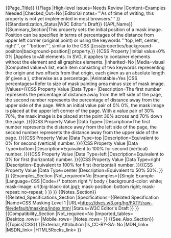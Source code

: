 {{Page_Title}}
{{Flags
|High-level issues=Needs Review
|Content=Examples Needed
|Checked_Out=No
|Editorial notes='''As of time of writing, this property is not yet implemented in most browsers.'''
}}
{{Standardization_Status|W3C Editor's Draft}}
{{API_Name}}
{{Summary_Section|This property sets the initial position of a mask image. Position can be specified in terms of percentages of the distance from upper left corner (original point) or using the keywords '''top, left, center, right''', or '''bottom''', similar to the CSS [[css/properties/background-position|background-position]] property.}}
{{CSS Property
|Initial value=0% 0%
|Applies to=All elements. In SVG, it applies to container elements without the <defs> element and all graphics elements.
|Inherited=No
|Media=visual
|Computed value=A list, each item consisting of two keywords representing the origin and two offsets from that origin, each given as an absolute length (if given a <length>), otherwise as a percentage.
|Animatable=Yes
|CSS percentages=Refer to size of mask painting area minus size of mask image.
|Values={{CSS Property Value
|Data Type=<percentage>
|Description=The first number represents the percentage of distance away from the left side of the page, the second number represents the percentage of distance away from the upper side of the page. With an initial value pair of 0% 0%, the mask image is placed at the upper left corner of the page. With a value pair of 30% 70%, the mask image is be placed at the point 30% across and 70% down the page.
}}{{CSS Property Value
|Data Type=<length>
|Description=The first number represents the distance away from the left side of the page, the second number represents the distance away from the upper side of the page.
}}{{CSS Property Value
|Data Type=top
|Description=Equivalent to 0% for second (vertical) number.
}}{{CSS Property Value
|Data Type=bottom
|Description=Equivalent to 100% for second (vertical) number.
}}{{CSS Property Value
|Data Type=left
|Description=Equivalent to 0% for first (horizontal) number.
}}{{CSS Property Value
|Data Type=right
|Description=Equivalent to 100% for first (horizontal) number.
}}{{CSS Property Value
|Data Type=center
|Description=Equivalent to 50% 50%.
}}
}}
{{Examples_Section
|Not_required=No
|Examples={{Single Example
|Language=CSS
|Code=/* bottom right */
body {
	background-color: white;
	mask-image: url(big-black-dot.jpg);
        mask-position: bottom right;
	mask-repeat: no-repeat;
	}
}}
}}
{{Notes_Section}}
{{Related_Specifications_Section
|Specifications={{Related Specification
|Name=CSS Masking Level 1
|URL=https://dvcs.w3.org/hg/FXTF/raw-file/default/masking/index.html
|Status=W3C Editor's Draft
}}
}}
{{Compatibility_Section
|Not_required=No
|Imported_tables=
|Desktop_rows=
|Mobile_rows=
|Notes_rows=
}}
{{See_Also_Section}}
{{Topics|CSS}}
{{External_Attribution
|Is_CC-BY-SA=No
|MDN_link=
|MSDN_link=
|HTML5Rocks_link=
}}